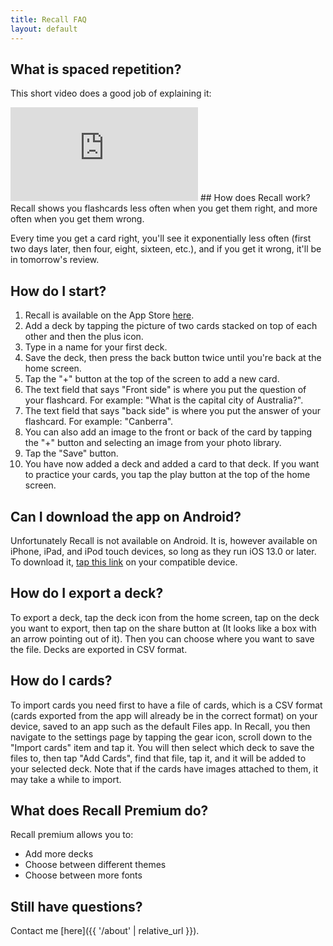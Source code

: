 ```yaml
---
title: Recall FAQ
layout: default
---
```

## What is spaced repetition?
This short video does a good job of explaining it:
<iframe style="width: auto;" src="https://www.youtube.com/embed/cVf38y07cfk" frameborder="0" allow="accelerometer; autoplay; encrypted-media; gyroscope; picture-in-picture" allowfullscreen><a href="https://youtu.be/cVf38y07cfk">https://youtu.be/cVf38y07cfk</a></iframe>
## How does Recall work?
Recall shows you flashcards less often when you get them right, and more often when you get them wrong.

Every time you get a card right, you'll see it exponentially less often (first two days later, then four, eight, sixteen, etc.), and if you get it wrong, it'll be in tomorrow's review.
## How do I start?
1. Recall is available on the App Store [here](https://apps.apple.com/au/app/recall-efficient-flashcards/id1449434101).
2. Add a deck by tapping the picture of two cards stacked on top of each other and then the plus icon.
3. Type in a name for your first deck. 
4. Save the deck, then press the back button twice until you're back at the home screen.
5. Tap the &quot;+&quot; button at the top of the screen to add a new card.
6. The text field that says &quot;Front side&quot; is where you put the question of your flashcard. For example: &quot;What is the capital city of Australia?&quot;.
7. The text field that says &quot;back side&quot; is where you put the answer of your flashcard. For example: &quot;Canberra&quot;.
8. You can also add an image to the front or back of the card by tapping the &quot;+&quot; button and selecting an image from your photo library.
9. Tap the &quot;Save&quot; button.
10. You have now added a deck and added a card to that deck. If you want to practice your cards, you tap the play button at the top of the home screen.

## Can I download the app on Android?
Unfortunately Recall is not available on Android. It is, however available on iPhone, iPad, and iPod touch devices, so long as they run iOS 13.0 or later. To download it, [tap this link](https://apps.apple.com/au/app/recall-efficient-flashcards/id1449434101) on your compatible device.
## How do I export a deck?
To export a deck, tap the deck icon from the home screen, tap on the deck you want to export, then tap on the share button at (It looks like a box with an arrow pointing out of it). Then you can choose where you want to save the file. Decks are exported in CSV format.
## How do I cards?
To import cards you need first to have a file of cards, which is a CSV format (cards exported from the app will already be in the correct format) on your device, saved to an app such as the default Files app. In Recall, you then navigate to the settings page by tapping the gear icon, scroll down to the "Import cards" item and tap it. You will then select which deck to save the files to, then tap &quot;Add Cards&quot;, find that file, tap it, and it will be added to your selected deck. Note that if the cards have images attached to them, it may take a while to import.
## What does Recall Premium do?
Recall premium allows you to:
- Add more decks
- Choose between different themes
- Choose between more fonts

## Still have questions?
Contact me [here]({{ '/about' | relative_url }}).
